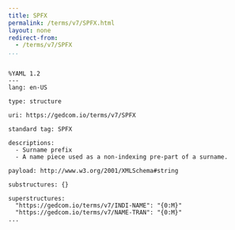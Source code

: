 ```yaml
---
title: SPFX
permalink: /terms/v7/SPFX.html
layout: none
redirect-from:
  - /terms/v7/SPFX
...
```


```

%YAML 1.2
---
lang: en-US

type: structure

uri: https://gedcom.io/terms/v7/SPFX

standard tag: SPFX

descriptions:
  - Surname prefix
  - A name piece used as a non-indexing pre-part of a surname.

payload: http://www.w3.org/2001/XMLSchema#string

substructures: {}

superstructures:
  "https://gedcom.io/terms/v7/INDI-NAME": "{0:M}"
  "https://gedcom.io/terms/v7/NAME-TRAN": "{0:M}"
...

```
